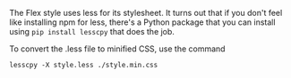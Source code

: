 The Flex style uses less for its stylesheet. It turns out that if you don't
feel like installing npm for less, there's a Python package that you can
install using `pip install lesscpy` that does the job.

To convert the .less file to minified CSS, use the command

`lesscpy -X style.less ./style.min.css`